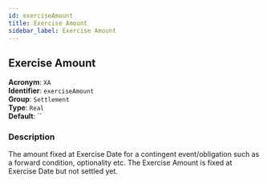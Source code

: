 ```yaml
---
id: exerciseAmount
title: Exercise Amount
sidebar_label: Exercise Amount
---
```


## Exercise Amount

**Acronym**: `XA`  
**Identifier**: `exerciseAmount`  
**Group**: `Settlement`  
**Type**: `Real`  
**Default**: ``  

### Description
The amount fixed at Exercise Date for a contingent event/obligation such as a forward condition, optionality etc. The Exercise Amount is fixed at Exercise Date but not settled yet.
